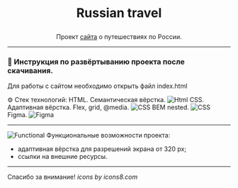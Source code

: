 # <p align="center">Russian travel</p>

<p align="center">Проект <a href="https://malykhs1.github.io/russian-travel/">сайта</a> о путешествиях по России.</p>

---

### 🧭 Инструкция по развёртыванию проекта после скачивания.

Для работы с сайтом необходимо открыть файл index.html

⚙️ Стек технологий:
HTML. Семантическая вёрстка.
![Html](https://camo.githubusercontent.com/cfb88b6c03cc9581911995216c0f71d96598d6b64ac502ff52b421ae77f47730/68747470733a2f2f696d672e69636f6e73382e636f6d2f636f6c6f722f33362f3030303030302f68746d6c2d352d2d76312e706e67)
CSS. Адаптивная вёрстка. Flex, grid, @media.
![CSS](https://camo.githubusercontent.com/faaf44476fe47f6c8dd65eb9fbc22a0429f57458f1e8c524128e501b199dd480/68747470733a2f2f696d672e69636f6e73382e636f6d2f636f6c6f722f33362f3030303030302f637373332e706e67)
BEM nested.
![CSS](https://img.icons8.com/office/30/000000/plugin.png)
Figma.
![Figma](https://camo.githubusercontent.com/29028e8e1c5c18a0fe80dec89256dc577850dc0ed4bf8af565405d126cf4d68c/68747470733a2f2f696d672e69636f6e73382e636f6d2f636f6c6f722f33322f3030303030302f6669676d612d2d76312e706e67)

---
![Functional](https://img.icons8.com/ios-glyphs/25/000000/mechanistic-analysis.png) Функциональные возможности проекта:

- адаптивная вёрстка для разрешений экрана от 320 px;
- ссылки на внешние ресурсы.

---
Спасибо за внимание!
_icons by icons8.com_
